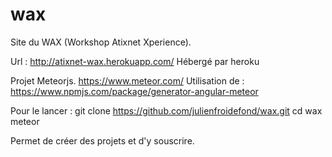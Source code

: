 # wax

Site du WAX (Workshop Atixnet Xperience).

Url : http://atixnet-wax.herokuapp.com/
Hébergé par heroku

Projet Meteorjs. https://www.meteor.com/
Utilisation de : https://www.npmjs.com/package/generator-angular-meteor

Pour le lancer :
git clone https://github.com/julienfroidefond/wax.git
cd wax
meteor

Permet de créer des projets et d'y souscrire.
